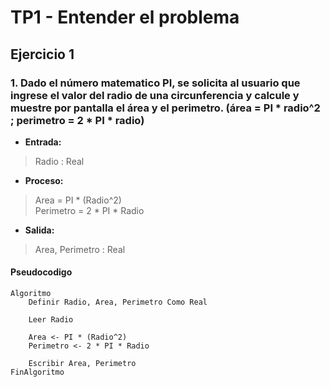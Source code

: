 # TP1 - Entender el problema

## Ejercicio 1

### 1. Dado el número matematico PI, se solicita al usuario que ingrese el valor del radio de una circunferencia y calcule y muestre por pantalla el área y el perimetro. (área = PI * radio^2 ; perimetro = 2 * PI * radio)

 - **Entrada:**
 > Radio : Real
 - **Proceso:**
 > Area = PI * (Radio^2) \
 > Perimetro = 2 * PI * Radio
 - **Salida:**
 > Area, Perimetro : Real

#### Pseudocodigo
```
Algoritmo
    Definir Radio, Area, Perimetro Como Real

    Leer Radio

    Area <- PI * (Radio^2)
    Perimetro <- 2 * PI * Radio

    Escribir Area, Perimetro
FinAlgoritmo
```

